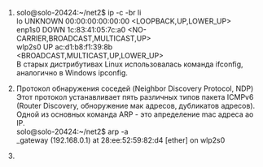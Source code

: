 1. solo@solo-20424:~/net2$ ip -c -br li  
   lo               UNKNOWN        00:00:00:00:00:00 <LOOPBACK,UP,LOWER_UP>   
   enp1s0           DOWN           1c:83:41:05:7c:a0 <NO-CARRIER,BROADCAST,MULTICAST,UP>   
   wlp2s0           UP             ac:d1:b8:f1:39:8b <BROADCAST,MULTICAST,UP,LOWER_UP>  
В старых дистрибутивах Linux использовалась команда ifconfig, аналогично в Windows ipconfig.  

2. Протокол обнаружения соседей (Neighbor Discovery Protocol, NDP) Этот протокол устанавливает пять различных типов пакета ICMPv6 (Router Discovery, обноружение мак адресов, дубликатов адресов). Одной из основных команда ARP - это апределение mac адреса ао IP.  
   solo@solo-20424:~/net2$ arp -a  
_gateway (192.168.0.1) at 28:ee:52:59:82:d4 [ether] on wlp2s0  

3.
